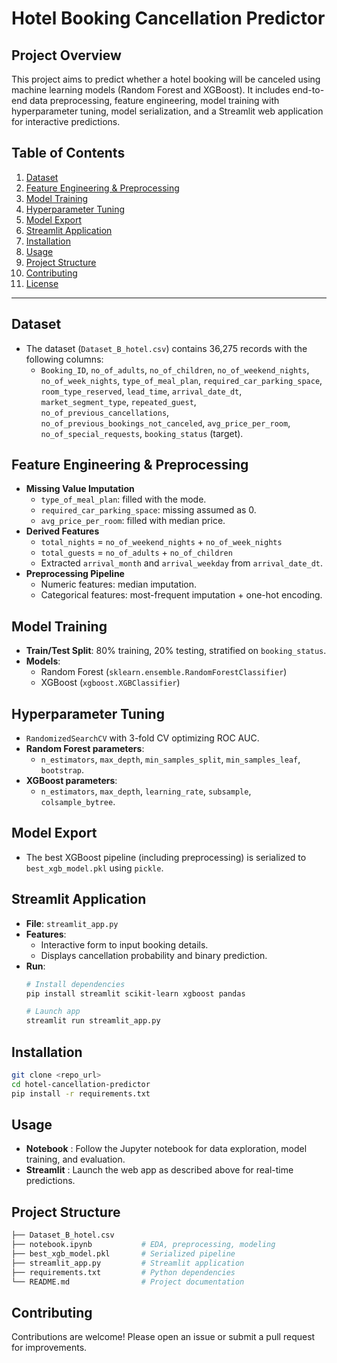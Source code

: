 # Hotel Booking Cancellation Predictor

## Project Overview

This project aims to predict whether a hotel booking will be canceled using machine learning models (Random Forest and XGBoost). It includes end-to-end data preprocessing, feature engineering, model training with hyperparameter tuning, model serialization, and a Streamlit web application for interactive predictions.

## Table of Contents

1. [Dataset](#dataset)
2. [Feature Engineering &amp; Preprocessing](#feature-engineering--preprocessing)
3. [Model Training](#model-training)
4. [Hyperparameter Tuning](#hyperparameter-tuning)
5. [Model Export](#model-export)
6. [Streamlit Application](#streamlit-application)
7. [Installation](#installation)
8. [Usage](#usage)
9. [Project Structure](#project-structure)
10. [Contributing](#contributing)
11. [License](#license)

---

## Dataset

- The dataset (`Dataset_B_hotel.csv`) contains 36,275 records with the following columns:
  - `Booking_ID`, `no_of_adults`, `no_of_children`, `no_of_weekend_nights`, `no_of_week_nights`,
    `type_of_meal_plan`, `required_car_parking_space`, `room_type_reserved`, `lead_time`,
    `arrival_date_dt`, `market_segment_type`, `repeated_guest`, `no_of_previous_cancellations`,
    `no_of_previous_bookings_not_canceled`, `avg_price_per_room`, `no_of_special_requests`,
    `booking_status` (target).

## Feature Engineering & Preprocessing

- **Missing Value Imputation**
  - `type_of_meal_plan`: filled with the mode.
  - `required_car_parking_space`: missing assumed as 0.
  - `avg_price_per_room`: filled with median price.
- **Derived Features**
  - `total_nights` = `no_of_weekend_nights` + `no_of_week_nights`
  - `total_guests` = `no_of_adults` + `no_of_children`
  - Extracted `arrival_month` and `arrival_weekday` from `arrival_date_dt`.
- **Preprocessing Pipeline**
  - Numeric features: median imputation.
  - Categorical features: most-frequent imputation + one-hot encoding.

## Model Training

- **Train/Test Split**: 80% training, 20% testing, stratified on `booking_status`.
- **Models**:
  - Random Forest (`sklearn.ensemble.RandomForestClassifier`)
  - XGBoost (`xgboost.XGBClassifier`)

## Hyperparameter Tuning

- `RandomizedSearchCV` with 3-fold CV optimizing ROC AUC.
- **Random Forest parameters**:
  - `n_estimators`, `max_depth`, `min_samples_split`, `min_samples_leaf`, `bootstrap`.
- **XGBoost parameters**:
  - `n_estimators`, `max_depth`, `learning_rate`, `subsample`, `colsample_bytree`.

## Model Export

- The best XGBoost pipeline (including preprocessing) is serialized to `best_xgb_model.pkl` using `pickle`.

## Streamlit Application

- **File**: `streamlit_app.py`
- **Features**:
  - Interactive form to input booking details.
  - Displays cancellation probability and binary prediction.
- **Run**:
  ```bash
  # Install dependencies
  pip install streamlit scikit-learn xgboost pandas

  # Launch app
  streamlit run streamlit_app.py
  ```

## Installation

```bash
git clone <repo_url>
cd hotel-cancellation-predictor
pip install -r requirements.txt
```

## Usage

* **Notebook** : Follow the Jupyter notebook for data exploration, model training, and evaluation.
* **Streamlit** : Launch the web app as described above for real-time predictions.

## Project Structure

```bash
├── Dataset_B_hotel.csv
├── notebook.ipynb           # EDA, preprocessing, modeling
├── best_xgb_model.pkl       # Serialized pipeline
├── streamlit_app.py         # Streamlit application
├── requirements.txt         # Python dependencies
└── README.md                # Project documentation
```

## Contributing

Contributions are welcome! Please open an issue or submit a pull request for improvements.
